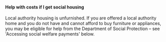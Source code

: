 ####  **Help with costs if I get social housing**

Local authority housing is unfurnished. If you are offered a local authority
home and you do not have and cannot afford to buy furniture or appliances, you
may be eligible for help from the Department of Social Protection – see
'Accessing social welfare payments' below.
